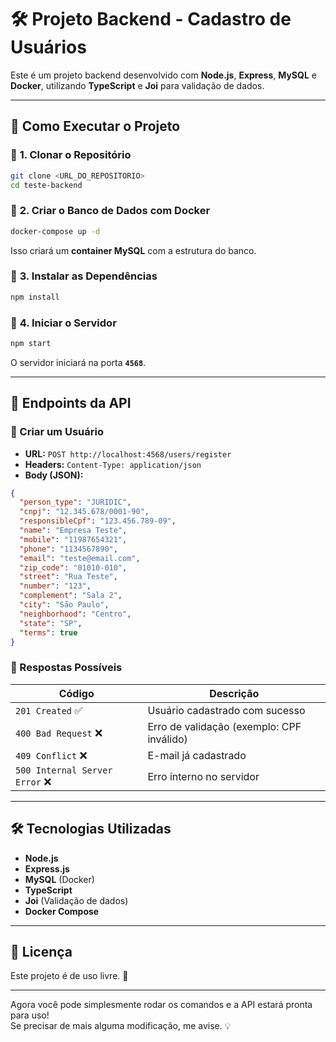 # 🛠️ Projeto Backend - Cadastro de Usuários

Este é um projeto backend desenvolvido com **Node.js**, **Express**, **MySQL** e **Docker**, utilizando **TypeScript** e **Joi** para validação de dados.

---

## 🚀 **Como Executar o Projeto**

### 📌 **1. Clonar o Repositório**

```sh
git clone <URL_DO_REPOSITORIO>
cd teste-backend
```

### 📌 **2. Criar o Banco de Dados com Docker**

```sh
docker-compose up -d
```

Isso criará um **container MySQL** com a estrutura do banco.

### 📌 **3. Instalar as Dependências**

```sh
npm install
```

### 📌 **4. Iniciar o Servidor**

```sh
npm start
```

O servidor iniciará na porta **`4568`**.

---

## 📡 **Endpoints da API**

### **📌 Criar um Usuário**

- **URL:** `POST http://localhost:4568/users/register`
- **Headers:** `Content-Type: application/json`
- **Body (JSON):**

```json
{
  "person_type": "JURIDIC",
  "cnpj": "12.345.678/0001-90",
  "responsibleCpf": "123.456.789-09",
  "name": "Empresa Teste",
  "mobile": "11987654321",
  "phone": "1134567890",
  "email": "teste@email.com",
  "zip_code": "01010-010",
  "street": "Rua Teste",
  "number": "123",
  "complement": "Sala 2",
  "city": "São Paulo",
  "neighborhood": "Centro",
  "state": "SP",
  "terms": true
}
```

### **📌 Respostas Possíveis**

| Código                         | Descrição                                 |
| ------------------------------ | ----------------------------------------- |
| `201 Created` ✅               | Usuário cadastrado com sucesso            |
| `400 Bad Request` ❌           | Erro de validação (exemplo: CPF inválido) |
| `409 Conflict` ❌              | E-mail já cadastrado                      |
| `500 Internal Server Error` ❌ | Erro interno no servidor                  |

---

## 🛠️ **Tecnologias Utilizadas**

- **Node.js**
- **Express.js**
- **MySQL** (Docker)
- **TypeScript**
- **Joi** (Validação de dados)
- **Docker Compose**

---

## 📜 **Licença**

Este projeto é de uso livre. 🚀

---

Agora você pode simplesmente rodar os comandos e a API estará pronta para uso!  
Se precisar de mais alguma modificação, me avise. 💡
